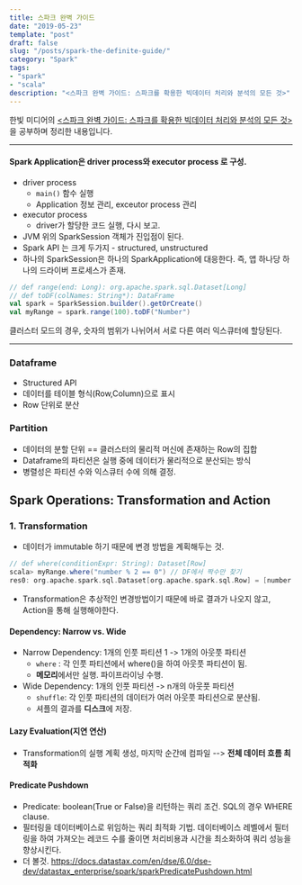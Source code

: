```yaml
---
title: 스파크 완벽 가이드
date: "2019-05-23"
template: "post"
draft: false
slug: "/posts/spark-the-definite-guide/"
category: "Spark"
tags:
- "spark"
- "scala"
description: "<스파크 완벽 가이드: 스파크를 확용한 빅데이터 처리와 분석의 모든 것>"
---
```

한빛 미디어의 [<스파크 완벽 가이드: 스파크를 확용한 빅데이터 처리와 분석의 모든 것>](https://book.naver.com/bookdb/book_detail.nhn?bid=14300380)을 공부하며 정리한 내용입니다.

---

#### Spark Application은 **driver process**와 **executor process** 로 구성.
- driver process
  - `main()` 함수 실행
  - Application 정보 관리, exceutor process 관리
- executor process
  - driver가 할당한 코드 실행, 다시 보고. 
- JVM 위의 SparkSession 객체가 진입점이 된다.
- Spark API 는 크게 두가지 - structured, unstructured
- 하나의 SparkSession은 하나의 SparkApplication에 대응한다. 즉, 앱 하나당 하나의 드라이버 프로세스가 존재.

```scala
// def range(end: Long): org.apache.spark.sql.Dataset[Long]
// def toDF(colNames: String*): DataFrame
val spark = SparkSession.builder().getOrCreate()
val myRange = spark.range(100).toDF("Number") 
```
클러스터 모드의 경우, 숫자의 범위가 나뉘어서 서로 다른 여러 익스큐터에 할당된다.

---

### Dataframe
- Structured API
- 데이터를 테이블 형식(Row,Column)으로 표시
- Row 단위로 분산

### Partition
- 데이터의 분할 단위 == 클러스터의 물리적 머신에 존재하는 Row의 집합 
- Dataframe의 파티션은 실행 중에 데이터가 물리적으로 분산되는 방식
- 병렬성은 파티션 수와 익스큐터 수에 의해 결정.

## Spark Operations: Transformation and Action

### 1. Transformation
- 데이터가 immutable 하기 때문에 변경 방법을 계획해두는 것.
```scala
// def where(conditionExpr: String): Dataset[Row]
scala> myRange.where("number % 2 == 0") // DF에서 짝수만 찾기
res0: org.apache.spark.sql.Dataset[org.apache.spark.sql.Row] = [number: bigint]
```
- Transformation은 추상적인 변경방법이기 때문에 바로 결과가 나오지 않고, Action을 통해 실행해야한다.

#### Dependency: Narrow vs. Wide
- Narrow Dependency: 1개의 인풋 파티션 1 -> 1개의 아웃풋 파티션
  - `where` : 각 인풋 파티션에서 where()을 하여 아웃풋 파티션이 됨.
  - **메모리**에서만 실행. 파이프라이닝 수행.
- Wide Dependency: 1개의 인풋 파티션 -> n개의 아웃풋 파티션
  -  `shuffle`: 각 인풋 파티션의 데이터가 여러 아웃풋 파티션으로 분산됨.
  - 셔플의 결과를 **디스크**에 저장.

#### Lazy Evaluation(지연 연산)
- Transformation의 실행 계획 생성, 마지막 순간에 컴파일 --> **전체 데이터 흐름 최적화**

#### Predicate Pushdown
- Predicate: boolean(True or False)을 리턴하는 쿼리 조건. SQL의 경우 WHERE clause.
- 필터링을 데이터베이스로 위임하는 쿼리 최적화 기법. 데이터베이스 레벨에서 필터링을 하여 가져오는 레코드 수를 줄이면 처리비용과 시간을 최소화하여 쿼리 성능을 향상시킨다.
- 더 볼것. https://docs.datastax.com/en/dse/6.0/dse-dev/datastax_enterprise/spark/sparkPredicatePushdown.html

